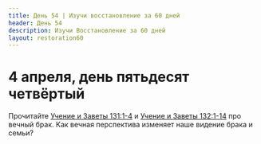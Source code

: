```yaml
---
title: Дeнь 54 | Изучи восстановление за 60 дней
header: День 54
description: Изучи Восстановление за 60 дней
layout: restoration60
---
```


# 4 апреля, день пятьдесят четвёртый

Прочитайте [Учение и Заветы 131:1-4](https://www.churchofjesuschrist.org/study/scriptures/dc-testament/dc/131.1-4?lang=rus#1) и [Учение и Заветы 132:1-14](https://www.churchofjesuschrist.org/study/scriptures/dc-testament/dc/132.1-14?lang=rus#1) про вечный брак. Как вечная перспектива изменяет наше видение брака и семьи?